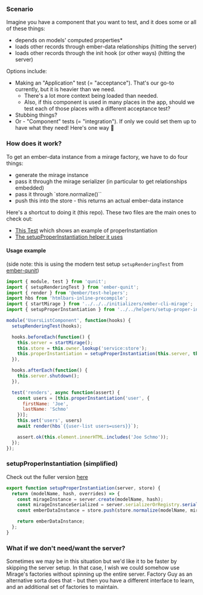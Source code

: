 ### Scenario
Imagine you have a component that you want to test, and it does some or all of these things:
- depends on models' computed properties*
- loads other records through ember-data relationships (hitting the server)
- loads other records through the init hook (or other ways) (hitting the server)

Options include:

- Making an "Application" test (= "acceptance"). That's our go-to currently, but it is heavier than we need.
  - There's a lot more context being loaded than needed.
  - Also, if this component is used in many places in the app, should we test each of those places with a different acceptance test?
- Stubbing things?
- Or -  "Component" tests (= "integration"). If only we could set them up to have what they need! Here's one way 🙂

### How does it work?

To get an ember-data instance from a mirage factory, we have to do four things:

- generate the mirage instance
- pass it through the mirage serializer (in particular to get relationships embedded)
- pass it through `store.normalize()``
- push this into the store - this returns an actual ember-data instance

Here's a shortcut to doing it (this repo). These two files are the main ones to check out:
- [This Test](https://github.com/caseywatts/ember-proper-instantiation/blob/master/tests/integration/components/user-list-test.js) which shows an example of properInstantiation
- [The setupProperInstantiation helper it uses](https://github.com/caseywatts/ember-proper-instantiation/blob/master/tests/helpers/setup-proper-instantiation.js)


#### Usage example
(side note: this is using the modern test setup `setupRenderingTest` from [ember-qunit](https://github.com/emberjs/ember-qunit))

```javascript
import { module, test } from 'qunit';
import { setupRenderingTest } from 'ember-qunit';
import { render } from '@ember/test-helpers';
import hbs from 'htmlbars-inline-precompile';
import { startMirage } from '../../../initializers/ember-cli-mirage';
import { setupProperInstantiation } from '../../helpers/setup-proper-instantiation';

module('UsersListComponent', function(hooks) {
  setupRenderingTest(hooks);

  hooks.beforeEach(function() {
    this.server = startMirage();
    this.store = this.owner.lookup('service:store');
    this.properInstantiation = setupProperInstantiation(this.server, this.store);
  }),

  hooks.afterEach(function() {
    this.server.shutdown();
  }),

  test('renders', async function(assert) {
    const users = [this.properInstantiation('user', {
      firstName: 'Joe',
      lastName: 'Schmo'
    })];
    this.set('users', users)
    await render(hbs`{{user-list users=users}}`);

    assert.ok(this.element.innerHTML.includes('Joe Schmo'));
  });
});
```

### setupProperInstantiation (simplified)
Check out the fuller version [here](https://github.com/caseywatts/ember-proper-instantiation/blob/master/tests/helpers/setup-proper-instantiation.js)

```javascript
export function setupProperInstantiation(server, store) {
  return (modelName, hash, overrides) => {
    const mirageInstance = server.create(modelName, hash);
    const mirageInstanceSerialized = server.serializerOrRegistry.serialize(mirageInstance);
    const emberDataInstance = store.push(store.normalize(modelName, mirageInstanceSerialized));

    return emberDataInstance;
  };
}
```

### What if we don't need/want the server?
Sometimes we may be in this situation but we'd like it to be faster by skipping the server setup. In that case, I wish we could somehow use Mirage's factories without spinning up the entire server. Factory Guy as an alternative sorta does that - but then you have a different interface to learn, and an additional set of factories to maintain.
